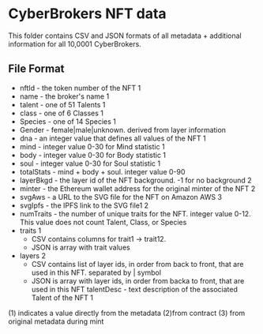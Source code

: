 # CyberBrokers NFT data

This folder contains CSV and JSON formats of all metadata + additional information for all 10,0001 CyberBrokers.

## File Format
- nftId - the token number of the NFT 1
- name - the broker's name 1
- talent - one of 51 Talents 1 
- class - one of 6 Classes 1
- Species - one of 14 Species 1
- Gender - female|male|unknown.  derived from layer information
- dna - an integer value that defines all values of the NFT 1 
- mind - integer value 0-30 for Mind statistic 1
- body - integer value 0-30 for Body statistic 1
- soul - integer value 0-30 for Soul statistic 1
- totalStats - mind + body + soul.  integer value 0-90
- layerBkgd - the layer id of the NFT background.  -1 for no background 2
- minter - the Ethereum wallet address for the original minter of the NFT 2
- svgAws - a URL to the SVG file for the NFT on Amazon AWS 3
- svgIpfs - the IPFS link to the SVG file1 2
- numTraits - the number of unique traits for the NFT.  integer value 0-12.  This value does not count Talent, Class, or Species
- traits 1
  - CSV contains columns for trait1 -> trait12.  
  - JSON is array with trait values 
 - layers 2
   - CSV contains list of layer ids, in order from back to front, that are used in this NFT.  separated by | symbol
   - JSON is array with layer ids, in order from backa to front, that are used in this NFT
 talentDesc - text description of the associated Talent of the NFT 1

(1) indicates a value directly from the metadata
(2)from contract
(3) from original metadata during mint
